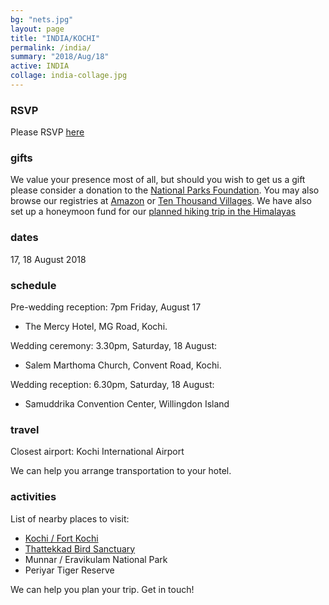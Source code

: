 ```yaml
---
bg: "nets.jpg"
layout: page
title: "INDIA/KOCHI"
permalink: /india/
summary: "2018/Aug/18"
active: INDIA
collage: india-collage.jpg
---
```


<!-- <h3> rsvp </h3> -->

### RSVP

Please RSVP [here](https://docs.google.com/forms/d/1TNugig5FSBJvgSXGaJ8jcUnr0bj4FwmvoCES4Y32TSU/viewform?edit_requested=false)

### gifts

We value your presence most of all, but should you wish to get us a gift please consider a donation to the [National Parks Foundation](https://www.nationalparks.org/). You may also browse our registries at  [Amazon](https://www.amazon.com/wedding/share/french-cherian) or [Ten Thousand Villages](https://www.tenthousandvillages.com/giftregistry/view/index/id/6935f7dbb76713135f973c35416e3cd7/).
We have also set up a honeymoon fund for our [planned hiking trip in the Himalayas](https://www.honeyfund.com/wedding/FrenchCherian4ever)

### dates
17, 18 August 2018

### schedule

Pre-wedding reception: 7pm Friday, August 17
- The Mercy Hotel, MG Road, Kochi.

Wedding ceremony: 3.30pm, Saturday, 18 August: 
- Salem Marthoma Church, Convent Road, Kochi.

Wedding reception: 6.30pm, Saturday, 18 August: 
- Samuddrika Convention Center, Willingdon Island

### travel

Closest airport: Kochi International Airport

We can help you arrange transportation to your hotel.

### activities

List of nearby places to visit:
- [Kochi / Fort Kochi](https://en.wikivoyage.org/wiki/Kochi)
- [Thattekkad Bird Sanctuary](https://en.wikipedia.org/wiki/Thattekad_Bird_Sanctuary)
- Munnar / Eravikulam National Park
- Periyar Tiger Reserve

We can help you plan your trip. Get in touch!
<!-- <h3> lodging </h3> -->

